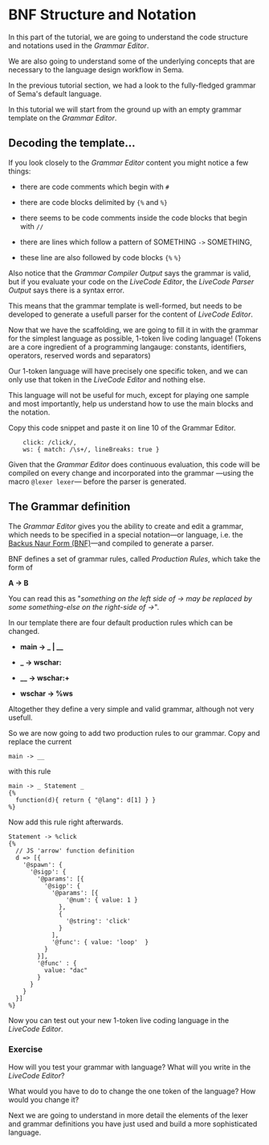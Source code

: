# BNF Structure and Notation
 
In this part of the tutorial, we are going to understand the code structure and notations used in the *Grammar Editor*. 

We are also going to understand some of the underlying concepts that are necessary to the language design workflow in Sema.

In the previous tutorial section, we had a look to the fully-fledged grammar of Sema's default language.

In this tutorial we will start from the ground up with an empty grammar template on the *Grammar Editor*.

## Decoding the template...

If you look closely to the *Grammar Editor* content you might notice a few things:

*  there are code comments which begin with ```#```

*  there are code blocks delimited by ```{%``` and ```%}```

*  there seems to be code comments inside the code blocks that begin with ```//``` 

*  there are lines which follow a pattern of SOMETHING ```->``` SOMETHING, 

*  these line are also followed by code blocks ```{%``` ```%}```

Also notice that the *Grammar Compiler Output* says the grammar is valid, but if you evaluate your code on the *LiveCode Editor*, the *LiveCode Parser Output* says there is a syntax error.

This means that the grammar template is well-formed, but needs to be developed to generate a usefull parser for the content of *LiveCode Editor*. 

Now that we have the scaffolding, we are going to fill it in with the grammar for the simplest language as possible, 1-token live coding language! (Tokens are a core ingredient of a programming langauge: constants, identifiers, operators, reserved words and separators)

Our 1-token language will have precisely one specific token, and we can only use that token in the *LiveCode Editor* and nothing else. 

This language will not be useful for much, except for playing one sample and most importantly, help us understand how to use the main blocks and the notation.  

Copy this code snippet and paste it on line 10 of the Grammar Editor.

```
	click: /click/,
	ws: { match: /\s+/, lineBreaks: true }
```

Given that the *Grammar Editor* does continuous evaluation, this code will be compiled on every change and incorporated into the grammar —using the macro `@lexer lexer`— before the parser is generated.


## The Grammar definition

The *Grammar Editor* gives you the ability to create and edit a grammar, which needs to be specified in a special notation—or language, i.e. the [Backus Naur Form (BNF)](http://hardmath123.github.io/earley.html)—and compiled to generate a parser.

BNF defines a set of grammar rules, called *Production Rules*, which take the form of 

**A -> B**

You can read this as "*something on the left side of -> may be replaced by some something-else on the right-side of ->*". 


In our template there are four default production rules which can be changed. 

* **main -> _ | __** 

* **_  -> wschar:**

* **__ -> wschar:+**

* **wschar -> %ws**


Altogether they define a very simple and valid grammar, although not very usefull.


So we are now going to add two production rules to our grammar. Copy and replace the current 

``` main -> __ ```

with this rule

```
main -> _ Statement _
{%
  function(d){ return { "@lang": d[1] } } 
%}
```

Now add this rule right afterwards.

```
Statement -> %click
{% 
  // JS 'arrow' function definition 
  d => [{
    '@spawn': {
      '@sigp': {
        '@params': [{        
          '@sigp': { 
            '@params': [{
                '@num': { value: 1 }
              },
              {
                '@string': 'click'
              }
            ],
            '@func': { value: 'loop'  }
          }
        }],
        '@func' : {
          value: "dac"
        }
      }
    }
  }]
%}
```


Now you can test out your new 1-token live coding language in the *LiveCode Editor*.

### Exercise 

How will you test your grammar with language? What will you write in the *LiveCode Editor*?

What would you have to do to change the one token of the language? How would you change it?


Next we are going to understand in more detail the elements of the lexer and grammar definitions you have just used and build a more sophisticated language.











